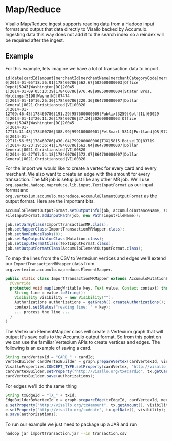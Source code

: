 # Map/Reduce

Visallo Map/Reduce ingest supports reading data from a Hadoop input format and output that data directly to Visallo backed by Accumulo. Ingesting data this way does not add it to the search index so a reindex will be required after the ingest.

## Example

For this example, lets imagine we have a lot of transaction data to import.
```
id|date|cardId|amount|merchantId|merchantName|merchantCategoryCode|merchantCity|merchantState|merchantZipCode
0|2014-01-05T18:36:01|178460786|562.67|502600000003|Office Depot|5943|Washington|DC|20045
1|2014-01-09T05:13:39|178460786|976.48|998500000004|Stater Bros. Holdings|5198|Wayne|NJ|07474
2|2014-01-10T16:26:30|178460786|220.36|864700000007|Dollar General|8021|Christiansted|VI|00820
3|2014-01-12T09:46:45|178460786|191.29|957600000009|Publix|3259|Golf|IL|60029
4|2014-01-13T20:11:26|178460786|37.24|502600000003|Office Depot|5943|Washington|DC|20045
5|2014-01-17T15:31:48|178460786|388.99|999100000001|PetSmart|5814|Portland|OR|97225
6|2014-01-22T11:56:55|178460786|430.04|799200000006|TJX|5815|Boise|ID|83719
7|2014-01-23T19:36:41|178460786|562.84|864700000007|Dollar General|8021|Christiansted|VI|00820
8|2014-01-27T07:54:18|178460786|572.07|864700000007|Dollar General|8021|Christiansted|VI|00820
```

For the import we would like to create a vertex for every card and every merchant. We also want to create an edge with the amount for every transaction. The MR job is setup just like any other MR job. We'll use `org.apache.hadoop.mapreduce.lib.input.TextInputFormat` as our input format and `org.vertexium.accumulo.mapreduce.AccumuloElementOutputFormat` as the output format. Here are the important bits.

```java
AccumuloElementOutputFormat.setOutputInfo(job, accumuloInstanceName, zooKeepers, principal, authorizationToken);
FileInputFormat.addInputPath(job, new Path(inputFileName));

job.setJarByClass(ImportTransactionMR.class);
job.setMapperClass(ImportTransactionMRMapper.class);
job.setNumReduceTasks(0);
job.setMapOutputValueClass(Mutation.class);
job.setInputFormatClass(TextInputFormat.class);
job.setOutputFormatClass(AccumuloElementOutputFormat.class);
```

To map the lines from the CSV to Vertexium vertices and edges we'll extend our `ImportTransactionMRMapper` class from `org.vertexium.accumulo.mapreduce.ElementMapper`.

```java
public static class ImportTransactionMRMapper extends AccumuloMutationElementMapper<LongWritable, Text> {
  @Override
  protected void map(LongWritable key, Text value, Context context) throws IOException, InterruptedException {
    String line = value.toString();
    Visibility visibility = new Visibility("");
    Authorizations authorizations = getGraph().createAuthorizations();
    context.setStatus("reading line: " + key);
    ... process the line ...
  }
}
```

The Vertexium ElementMapper class will create a Vertexium graph that will output it's save calls to the Accumulo output format. So from this point on we can use the familiar Vertexium APIs to create vertices and edges. The following is an example of saving a card.

```java
String cardVertexId = "CARD_" + cardId;
VertexBuilder cardVertexBuilder = graph.prepareVertex(cardVertexId, visibility);
VisalloProperties.CONCEPT_TYPE.setProperty(cardVertex, "http://visallo.org/tx#card", visibility);
cardVertexBuilder.setProperty("http://visallo.org/tx#cardId", tx.getCardId(), visibility);
cardVertexBuilder.save(authorizations);
```

For edges we'll do the same thing

```java
String txEdgeId = "TX_" + txId;
EdgeBuilderByVertexId e = graph.prepareEdge(txEdgeId, cardVertexId, merchantVertexId, "http://visallo.org/tx#tx", visibility);
e.setProperty("http://visallo.org/tx#amount", tx.getAmount(), visibility);
e.setProperty("http://visallo.org/tx#date", tx.getDate(), visibility);
e.save(authorizations);
```

To run our example we just need to package up a JAR and run

```bash
hadoop jar importTransaction.jar --in transaction.csv
```
